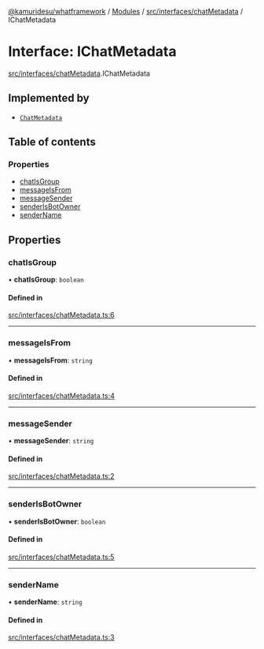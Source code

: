 [@kamuridesu/whatframework](../README.md) / [Modules](../modules.md) / [src/interfaces/chatMetadata](../modules/src_interfaces_chatMetadata.md) / IChatMetadata

# Interface: IChatMetadata

[src/interfaces/chatMetadata](../modules/src_interfaces_chatMetadata.md).IChatMetadata

## Implemented by

- [`ChatMetadata`](../classes/src_data_chatMetadata.ChatMetadata.md)

## Table of contents

### Properties

- [chatIsGroup](src_interfaces_chatMetadata.IChatMetadata.md#chatisgroup)
- [messageIsFrom](src_interfaces_chatMetadata.IChatMetadata.md#messageisfrom)
- [messageSender](src_interfaces_chatMetadata.IChatMetadata.md#messagesender)
- [senderIsBotOwner](src_interfaces_chatMetadata.IChatMetadata.md#senderisbotowner)
- [senderName](src_interfaces_chatMetadata.IChatMetadata.md#sendername)

## Properties

### chatIsGroup

• **chatIsGroup**: `boolean`

#### Defined in

[src/interfaces/chatMetadata.ts:6](https://github.com/kamuridesu/WhatFramework/blob/2f7579d/src/interfaces/chatMetadata.ts#L6)

___

### messageIsFrom

• **messageIsFrom**: `string`

#### Defined in

[src/interfaces/chatMetadata.ts:4](https://github.com/kamuridesu/WhatFramework/blob/2f7579d/src/interfaces/chatMetadata.ts#L4)

___

### messageSender

• **messageSender**: `string`

#### Defined in

[src/interfaces/chatMetadata.ts:2](https://github.com/kamuridesu/WhatFramework/blob/2f7579d/src/interfaces/chatMetadata.ts#L2)

___

### senderIsBotOwner

• **senderIsBotOwner**: `boolean`

#### Defined in

[src/interfaces/chatMetadata.ts:5](https://github.com/kamuridesu/WhatFramework/blob/2f7579d/src/interfaces/chatMetadata.ts#L5)

___

### senderName

• **senderName**: `string`

#### Defined in

[src/interfaces/chatMetadata.ts:3](https://github.com/kamuridesu/WhatFramework/blob/2f7579d/src/interfaces/chatMetadata.ts#L3)

